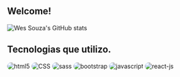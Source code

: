 ## Welcome!

![Wes Souza's GitHub stats](https://github-readme-stats.vercel.app/api?username=wessouzza&theme=prussian&show_icons=true)

## Tecnologias que utilizo.
<div style='display: inline-block'>
 <img alt='html5' src='https://img.shields.io/badge/HTML5-E34F26?style=for-the-badge&logo=html5&logoColor=white' style='border-radius: 1rem;'>
 <img alt='CSS' src='https://img.shields.io/badge/CSS3-1572B6?style=for-the-badge&logo=css3&logoColor=white' style='border-radius: 1rem;'>
 <img alt='sass' src='https://img.shields.io/badge/Sass-CC6699?style=for-the-badge&logo=sass&logoColor=white' style='border-radius: 1rem;'>
 <img alt='bootstrap' src='https://img.shields.io/badge/Bootstrap-563D7C?style=for-the-badge&logo=bootstrap&logoColor=white' style='border-radius: 1rem;'>
 <img alt='javascript' src='https://img.shields.io/badge/JavaScript-F7DF1E?style=for-the-badge&logo=javascript&logoColor=black' style='border-radius: 1rem;'>
 <img alt='react-js' src='https://img.shields.io/badge/React-20232A?style=for-the-badge&logo=react&logoColor=61DAFB' style='border-radius: 1rem;'>
</div>


